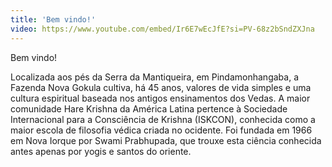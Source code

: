 ```yaml
---
title: 'Bem vindo!'
video: https://www.youtube.com/embed/Ir6E7wEcJfE?si=PV-68z2bSndZXJna
---
```

Bem vindo!

Localizada aos pés da Serra da Mantiqueira, em Pindamonhangaba, a Fazenda Nova Gokula cultiva, há 45 anos, valores de vida simples e uma cultura espiritual baseada nos antigos ensinamentos dos Vedas. A maior comunidade Hare Krishna da América Latina pertence à Sociedade Internacional para a Consciência de Krishna (ISKCON), conhecida como a maior escola de filosofia védica criada no ocidente. Foi fundada em 1966 em Nova Iorque por Swami Prabhupada, que trouxe esta ciência conhecida antes apenas por yogis e santos do oriente.
